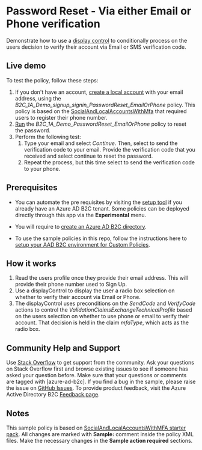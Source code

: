 # Password Reset - Via either Email or Phone verification

Demonstrate how to use a [display control](https://docs.microsoft.com/azure/active-directory-b2c/display-controls) to conditionally process on the users decision to verify their account via Email or SMS verification code.

## Live demo

To test the policy, follow these steps:

1. If you don't have an account, [create a local account](https://b2clivedemo.b2clogin.com/b2clivedemo.onmicrosoft.com/B2C_1A_Demo_signup_signin_PasswordReset_EmailOrPhone/oauth2/v2.0/authorize?client_id=cfaf887b-a9db-4b44-ac47-5efff4e2902c&nonce=defaultNonce&redirect_uri=https://jwt.ms&scope=openid&response_type=id_token&prompt=login) with your email address, using the *B2C_1A_Demo_signup_signin_PasswordReset_EmailOrPhone* policy. This policy is based on the [SocialAndLocalAccountsWithMfa](https://github.com/Azure-Samples/active-directory-b2c-custom-policy-starterpack/tree/main/SocialAndLocalAccountsWithMfa) that required users to register their phone number.
1. [Run](https://b2clivedemo.b2clogin.com/b2clivedemo.onmicrosoft.com/B2C_1A_Demo_PasswordReset_EmailOrPhone/oauth2/v2.0/authorize?client_id=cfaf887b-a9db-4b44-ac47-5efff4e2902c&nonce=defaultNonce&redirect_uri=https%3A%2F%2Fjwt.ms&scope=openid&response_type=id_token&prompt=login) the *B2C_1A_Demo_PasswordReset_EmailOrPhone* policy to reset the password.
1. Perform the following test:
    1. Type your email and select *Continue*. Then, select to send the verification code to your email. Provide the verification code that you received and select continue to reset the password. 
    1. Repeat the process, but this time select to send the verification code to your phone.

## Prerequisites

- You can automate the pre requisites by visiting the [setup tool](https://aka.ms/iefsetup) if you already have an Azure AD B2C tenant. Some policies can be deployed directly through this app via the **Experimental** menu.

- You will require to [create an Azure AD B2C directory](https://docs.microsoft.com/azure/active-directory-b2c/tutorial-create-tenant).

- To use the sample policies in this repo, follow the instructions here to [setup your AAD B2C environment for Custom Policies](https://docs.microsoft.com/azure/active-directory-b2c/active-directory-b2c-get-started-custom).

## How it works

1. Read the users profile once they provide their email address. This will provide their phone number used to Sign Up.
1. Use a displayControl to display the user a radio box selection on whether to verify their account via Email or Phone.
1. The displayControl uses preconditions on the *SendCode* and *VerifyCode* actions to control the *ValidationClaimsExchangeTechnicalProfile* based on the users selection on whether to use phone or email to verify their account. That decision is held in the claim *mfaType*, which acts as the radio box.


## Community Help and Support

Use [Stack Overflow](https://stackoverflow.com/questions/tagged/azure-ad-b2c) to get support from the community. Ask your questions on Stack Overflow first and browse existing issues to see if someone has asked your question before. Make sure that your questions or comments are tagged with [azure-ad-b2c].
If you find a bug in the sample, please raise the issue on [GitHub Issues](https://github.com/azure-ad-b2c/samples/issues).
To provide product feedback, visit the Azure Active Directory B2C [Feedback page](https://feedback.azure.com/forums/169401-azure-active-directory?category_id=160596).

## Notes

This sample policy is based on [SocialAndLocalAccountsWithMFA starter pack](https://github.com/Azure-Samples/active-directory-b2c-custom-policy-starterpack/tree/master/SocialAndLocalAccountsWithMfa). All changes are marked with **Sample:** comment inside the policy XML files. Make the necessary changes in the **Sample action required** sections. 
